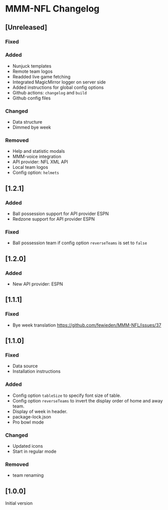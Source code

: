 # MMM-NFL Changelog

## [Unreleased]

### Fixed

### Added

* Nunjuck templates
* Remote team logos
* Readded live game fetching
* Integrated MagicMirror logger on server side
* Added instructions for global config options
* Github actions: `changelog` and `build`
* Github config files

### Changed

* Data structure
* Dimmed bye week

### Removed

* Help and statistic modals
* MMM-voice integration
* API provider: NFL XML API
* Local team logos
* Config option: `helmets`

## [1.2.1]

### Added

* Ball possession support for API provider ESPN
* Redzone support for API provider ESPN

### Fixed

* Ball possession team if config option `reverseTeams` is set to `false`

## [1.2.0]

### Added

* New API provider: ESPN

## [1.1.1]

### Fixed

* Bye week translation https://github.com/fewieden/MMM-NFL/issues/37

## [1.1.0]

### Fixed

* Data source
* Installation instructions

### Added

* Config option `tableSize` to specify font size of table.
* Config option `reverseTeams` to invert the display order of home and away team.
* Display of week in header.
* package-lock.json
* Pro bowl mode

### Changed

* Updated icons
* Start in regular mode

### Removed

* team renaming

## [1.0.0]

Initial version
